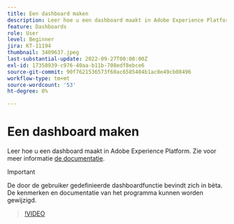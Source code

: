 ```yaml
---
title: Een dashboard maken
description: Leer hoe u een dashboard maakt in Adobe Experience Platform.
feature: Dashboards
role: User
level: Beginner
jira: KT-11194
thumbnail: 3409637.jpeg
last-substantial-update: 2022-09-27T00:00:00Z
exl-id: 17358939-c976-40aa-b11b-708edf8ebce6
source-git-commit: 90f7621536573f60ac6585404b1ac0e49cb08496
workflow-type: tm+mt
source-wordcount: '53'
ht-degree: 0%

---
```


# Een dashboard maken

Leer hoe u een dashboard maakt in Adobe Experience Platform. Zie voor meer informatie [de documentatie](https://experienceleague.adobe.com/docs/experience-platform/dashboards/user-defined-dashboards.html).

>[!IMPORTANT]
>
>De door de gebruiker gedefinieerde dashboardfunctie bevindt zich in bèta. De kenmerken en documentatie van het programma kunnen worden gewijzigd.

>[!VIDEO](https://video.tv.adobe.com/v/3409637/?quality=12&learn=on)
